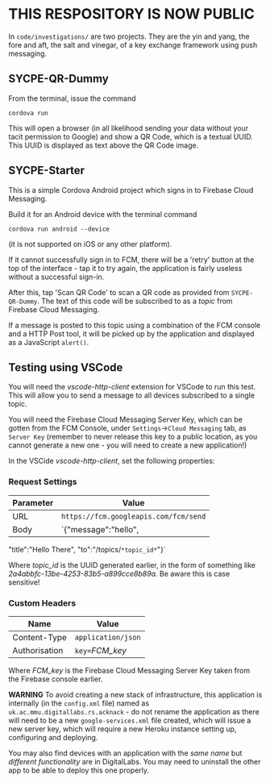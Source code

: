 # THIS RESPOSITORY IS NOW PUBLIC

In `code/investigations/` are two projects. They are the yin and yang, the fore and aft, the salt and vinegar, of a key exchange framework using push messaging.

## SYCPE-QR-Dummy

From the terminal, issue the command

`cordova run`

This will open a browser (in all likelihood sending your data without your tacit permission to Google) and show a QR Code, which is a textual UUID. This UUID is displayed as text above the QR Code image.

## SYCPE-Starter

This is a simple Cordova Android project which signs in to Firebase Cloud Messaging.

Build it for an Android device with the terminal command

`cordova run android --device`

(it is not supported on iOS or any other platform).

If it cannot successfully sign in to FCM, there will be a 'retry' button at the top of the interface - tap it to try again, the application is fairly useless without a successful sign-in.

After this, tap 'Scan QR Code' to scan a QR code as provided from `SYCPE-QR-Dummy`. The text of this code will be subscribed to as a *topic* from Firebase Cloud Messaging. 

If a message is posted to this topic using a combination of the FCM console and a HTTP Post tool, it will be picked up by the application and displayed as a JavaScript `alert()`.

## Testing using VSCode

You will need the *vscode-http-client* extension for VSCode to run this test. This will allow you to send a message to all devices subscribed to a single topic.

You will need the Firebase Cloud Messaging Server Key, which can be gotten from the FCM Console, under `Settings`->`Cloud Messaging` tab, as `Server Key` (remember to never release this key to a public location, as you cannot generate a new one - you will need to create a new application!)

In the VSCide *vscode-http-client*, set the following properties:

### Request Settings

Parameter | Value
----------|--------
URL| `https://fcm.googleapis.com/fcm/send`
Body | `{"message":"hello",
"title":"Hello There",
"to":"/topics/`*topic_id*`"}`

Where *topic_id* is the UUID generated earlier, in the form of something like *2a4abbfc-13be-4253-83b5-a899cce8b89a*. Be aware this is case sensitive!

### Custom Headers

Name | Value
-----|--------
Content-Type | `application/json`
Authorisation | `key=`*FCM_key*

Where *FCM_key* is the Firebase Cloud Messaging Server Key taken from the Firebase console earlier.

**WARNING** To avoid creating a new stack of infrastructure, this application is internally (in the `config.xml` file) named as `uk.ac.mmu.digitallabs.rs.acknack` - do not rename the application as there will need to be a new `google-services.xml` file created, which will issue a new server key, which will require a new Heroku instance setting up, configuring and deploying. 

You may also find devices with an application with the *same name* but *different functionality* are in DigitalLabs. You may need to uninstall the other app to be able to deploy this one properly.

